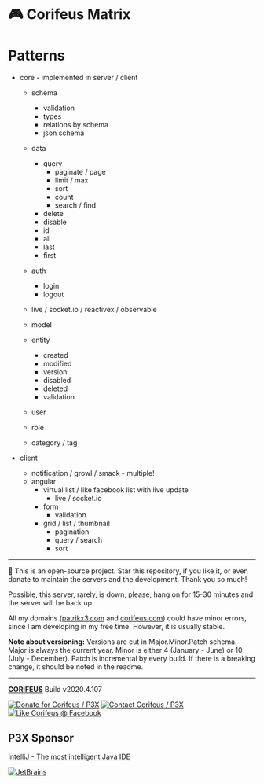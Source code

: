 [//]: #@corifeus-header

# 🎮 Corifeus Matrix

                        
[//]: #@corifeus-header:end




# Patterns

* core - implemented in server / client
  * schema
    * validation
    * types
    * relations by schema
    * json schema

  * data
    * query
      * paginate / page
      * limit / max
      * sort
      * count
      * search / find
    * delete
    * disable
    * id
    * all
    * last
    * first
  * auth
    * login
    * logout
  * live / socket.io / reactivex / observable
  * model 
  * entity
    * created
    * modified
    * version
    * disabled
    * deleted    
    * validation
  * user
  * role
  * category / tag

* client
  * notification / growl / smack - multiple! 
  * angular
    * virtual list / like facebook list with live update
      * live / socket.io
    * form
      * validation
    * grid / list / thumbnail
      * pagination
      * query / search
      * sort
    




[//]: #@corifeus-footer

---

🙏 This is an open-source project. Star this repository, if you like it, or even donate to maintain the servers and the development. Thank you so much!

Possible, this server, rarely, is down, please, hang on for 15-30 minutes and the server will be back up.

All my domains ([patrikx3.com](https://patrikx3.com) and [corifeus.com](https://corifeus.com)) could have minor errors, since I am developing in my free time. However, it is usually stable.

**Note about versioning:** Versions are cut in Major.Minor.Patch schema. Major is always the current year. Minor is either 4 (January - June) or 10 (July - December). Patch is incremental by every build. If there is a breaking change, it should be noted in the readme.


---

[**CORIFEUS**](https://pages.corifeus.com/corifeus) Build v2020.4.107

[![Donate for Corifeus / P3X](https://img.shields.io/badge/Donate-Corifeus-003087.svg)](https://www.paypal.com/cgi-bin/webscr?cmd=_s-xclick&hosted_button_id=QZVM4V6HVZJW6)  [![Contact Corifeus / P3X](https://img.shields.io/badge/Contact-P3X-ff9900.svg)](https://www.patrikx3.com/en/front/contact) [![Like Corifeus @ Facebook](https://img.shields.io/badge/LIKE-Corifeus-3b5998.svg)](https://www.facebook.com/corifeus.software)


## P3X Sponsor

[IntelliJ - The most intelligent Java IDE](https://www.jetbrains.com/?from=patrikx3)

[![JetBrains](https://cdn.corifeus.com/assets/svg/jetbrains-logo.svg)](https://www.jetbrains.com/?from=patrikx3)




[//]: #@corifeus-footer:end